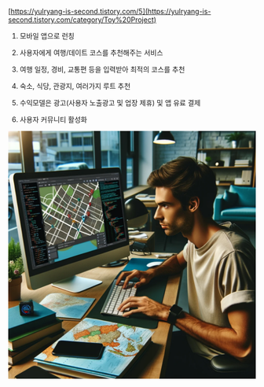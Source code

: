 [https://yulryang-is-second.tistory.com/5](https://yulryang-is-second.tistory.com/category/Toy%20Project)

1. 모바일 앱으로 런칭

2. 사용자에게 여행/데이트 코스를 추천해주는 서비스

3. 여행 일정, 경비, 교통편 등을 입력받아 최적의 코스를 추천

4. 숙소, 식당, 관광지, 여러가지 루트 추천

5. 수익모델은 광고(사용자 노출광고 및 업장 제휴) 및 앱 유료 결제

6. 사용자 커뮤니티 활성화

![alt text](image.png)

<!-- 2. 사진 업로드 (여행 및 데이트 사진 모음)

1. 촬영한 사진을 콜라주해서 지도에 표현

2. 데이터가 쌓이면 사진 명소 추천, 여행 루트 등 추천 가능

3. 수익 모델은 광고 및 앱 유료 결제 -->
